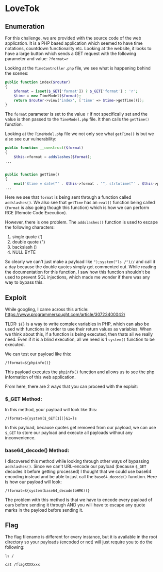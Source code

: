 # LoveTok

## Enumeration

For this challenge, we are provided with the source code of the web application. It is a PHP based application which seemed to have time notations, countdown functionality etc. Looking at the website, it looks to have a large button which sends a GET request with the following parameter and value: `?format=r`

Looking at the `TimeController.php` file, we see what is happening behind the scenes:

```php
public function index($router)
{
    $format = isset($_GET['format']) ? $_GET['format'] : 'r';
    $time = new TimeModel($format);
    return $router->view('index', ['time' => $time->getTime()]);
}
```

The `format` parameter is set to the value `r` if not specifically set and the value is then passed to the `TimeModel.php` file. It then calls the `getTime()` function.

Looking at the `TimeModel.php` file we not only see what `getTime()` is but we also see our vulnerability:

```php
public function __construct($format)
{
    $this->format = addslashes($format);
...


public function getTime()
{
    eval('$time = date("' . $this->format . '", strtotime("' . $this->prediction . '"));');
...
```

Here we see that `format` is being sent through a function called `addslashes()`. We also see that `getTime` has an `eval()` function being called (`format` is also going though this function) which is how we can perform RCE (Remote Code Execution).

However, there is one problem. The `addslashes()` function is used to escape the following characters:
1. single quote (')
2. double quote (")
3. backslash (\)
4. NULL BYTE

So clearly we can't just make a payload like `");system("ls /")//` and call it a day because the double quotes simply get commented out. While reading the documentation for this function, I saw how this function shouldn't be used to prevent SQL injections, which made me wonder if there was any way to bypass this.

## Exploit

While googling, I came across this article: https://www.programmersought.com/article/30723400042/

TLDR: `${}` is a way to write complex variables in PHP, which can also be used with functions in order to use their return values as variables. When we think about this, if a function is being executed, then thats all we really need. Even if it is a blind execution, all we need is 1 `system()` function to be executed. 

We can test our payload like this:
```url
/?format=${phpinfo()}
```

This payload executes the `phpinfo()` function and allows us to see the php information of this web application. 

From here, there are 2 ways that you can proceed with the exploit:

### $_GET Method:

In this method, your payload will look like this:

```url
/?format=${system($_GET[1])}&1=ls
```

In this payload, because quotes get removed from our payload, we can use `$_GET` to store our payload and execute all payloads without any inconvenience.

### base64_decode() Method:

I discovered this method while looking through other ways of bypassing `addslashes()`. Since we can't URL-encode our payload (because `$_GET` decodes it before getting processed) I thought that we could use base64 encoding instead and be able to just call the `base64_decode()` function. Here is how our payload will look:

```url
/?format=${system(base64_decode(bHMK))}
```

The problem with this method is that we have to encode every payload of ours before sending it through AND you will have to escape any quote marks in the payload before sending it.

## Flag

The flag filename is different for every instance, but it is available in the root directory so your payloads (encoded or not) will just require you to do the following:

```vim
ls /

cat /flagXXXXxxx
```

